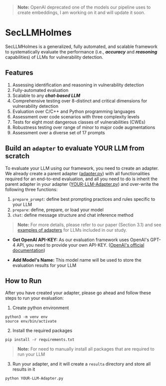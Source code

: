 > **Note:** OpenAI deprecated one of the models our pipeline uses to create embeddings, I am working on it and will update it soon.

# SecLLMHolmes

SecLLMHolmes is a generalized, fully automated, and scalable framework to systematically evaluate the performance (i.e., ***accuracy*** and ***reasoning*** capabilities) of LLMs for vulnerability detection.

## Features
1. Assessing identification and reasoning in vulnerability detection
2. Fully-automated evaluation
3. Scalable to any ***chat-based LLM***
4. Comprehensive testing over 8-distinct and critical dimensions for vulnerability detection
5. Evaluation over C/C++ and Python programming languages
6. Assessment over code scenarios with three complexity levels
7. Tests for eight most dangerous classes of vulnerabilities (CWEs)
8. Robustness testing over range of minor to major code augmentations
9. Assessment over a diverse set of 17 prompts

## Build an `adapter` to evaluate YOUR LLM from scratch
To evaluate your LLM using our framework, you need to create an adapter. We already create a parent adapter ([adapter.py](https://github.com/saadullah01/SecLLMHolmes/blob/main/adapter.py)) with all functionalities required for an end-to-end evaluation, and all you need to do is inherit the parent adapter in your adapter ([YOUR-LLM-Adapter.py](https://github.com/saadullah01/SecLLMHolmes/blob/main/YOUR-LLM-adapter.py)) and over-write the following three functions:

1. `prepare_prompt`: define best prompting practices and rules specific to your LLM
2. `prepare`: define, prepare, or load your model
3. `chat`: define message structure and chat inference method

> **Note:** For more details, please refer to our paper (Section 3.1) and see [examples of adapters](https://github.com/saadullah01/SecLLMHolmes/tree/main/adapter-examples) for LLMs included in our study.

* **Get OpenAI API-KEY:** As our evaluation framework uses OpenAI's GPT-4 API, you need to provide your own API-KEY. ([OpenAI's official documentation](https://platform.openai.com/docs/quickstart/step-2-set-up-your-api-key))

* **Add Model's Name:** This model name will be used to store the evaluation results for your LLM

## How to Run
After you have created your adapter, please go ahead and follow these steps to run your evaluation:

1. Create python environment
```
python3 -m venv env
source env/bin/activate
```
2. Install the required packages
```
pip install -r requirements.txt
```
> **Note:** For need to manually install all packages that are required to run your LLM
3. Run your adapter, and it will create a `resulta` directory and store all results in it
```
python YOUR-LLM-Adapter.py
```

